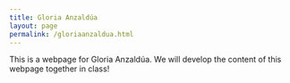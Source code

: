 ```yaml
---
title: Gloria Anzaldúa
layout: page
permalink: /gloriaanzaldua.html
---
```


This is a webpage for Gloria Anzaldúa. We will develop the content of this webpage together in class!
